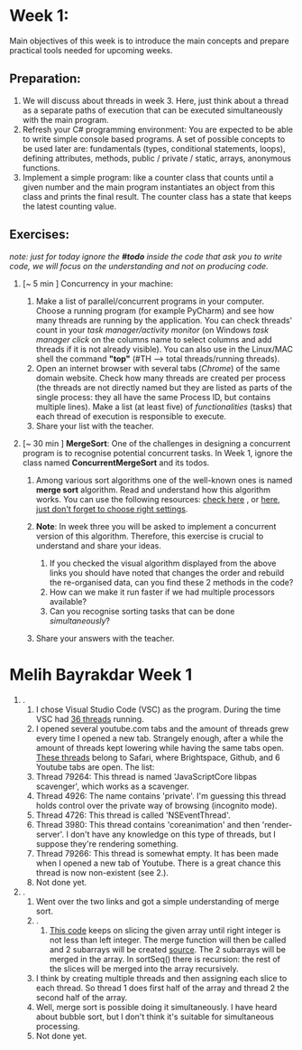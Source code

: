 # Week 1:

Main objectives of this week is to introduce the main concepts and prepare practical tools needed for upcoming weeks.

## Preparation:

1.  We will discuss about threads in week 3. Here, just think about a thread as a separate paths of execution that can be executed simultaneously with the main program.
2.  Refresh your C# programming environment: You are expected to be able to write simple console based programs. A set of possible concepts to be used later are: fundamentals (types, conditional statements, loops), defining attributes, methods, public / private / static, arrays, anonymous functions.
3.  Implement a simple program: like a counter class that counts until a given number and the main program instantiates an object from this class and prints the final result. The counter class has a state that keeps the latest counting value.

## Exercises:

_note: just for today ignore the **#todo** inside the code that ask you to write code, we will focus on the understanding and not on producing code._

1. [~ 5 min ] Concurrency in your machine:
   1. Make a list of parallel/concurrent programs in your computer. Choose a running program (for example PyCharm) and see how many threads are running by the application. You can check threads' count in your _task manager/activity monitor_ (on Windows _task manager click_ on the columns name to select columns and add threads if it is not already visible). You can also use in the Linux/MAC shell the command **"top"** (#TH --> total threads/running threads).
   2. Open an internet browser with several tabs (_Chrome_) of the same domain website. Check how many threads are created per process (the threads are not directly named but they are listed as parts of the single process: they all have the same Process ID, but contains multiple lines). Make a list (at least five) of _functionalities_ (tasks) that each thread of execution is responsible to execute.
   3. Share your list with the teacher.
2. [~ 30 min ] **MergeSort**: One of the challenges in designing a concurrent program is to recognise potential concurrent tasks.
   In Week 1, ignore the class named **ConcurrentMergeSort** and its todos.

   1. Among various sort algorithms one of the well-known ones is named **merge sort** algorithm. Read and understand how this algorithm works. You can use the following resources: [check here](https://www.hackerearth.com/practice/algorithms/sorting/merge-sort/visualize/) , or [here, just don't forget to choose right settings](https://visualgo.net/bn/sorting?slide=1).
   2. **Note**: In week three you will be asked to implement a concurrent version of this algorithm. Therefore, this exercise is crucial to understand and share your ideas.

      1. If you checked the visual algorithm displayed from the above links you should have noted that changes the order and rebuild the re-organised data, can you find these 2 methods in the code?
      2. How can we make it run faster if we had multiple processors available?
      3. Can you recognise sorting tasks that can be done _simultaneously_?

   3. Share your answers with the teacher.

# Melih Bayrakdar Week 1

1. .
   1.  I chose Visual Studio Code (VSC) as the program. During the time VSC had [36 threads](vscThreads.png) running.
   2.  I opened several youtube.com tabs and the amount of threads grew every time I opened a new tab. Strangely enough, after a while the amount of threads kept lowering while having the same tabs open. [These threads](safariThreads.png) belong to Safari, where Brightspace, Github, and 6 Youtube tabs are open.
    The list:
      1.  Thread 79264: This thread is named 'JavaScriptCore libpas scavenger', which works as a scavenger.
      2.  Thread 4926: The name contains 'private'. I'm guessing this thread holds control over the private way of browsing (incognito mode).
      3.  Thread 4726: This thread is called 'NSEventThread'.
      4.  Thread 3980: This thread contains 'coreanimation' and then 'render-server'. I don't have any knowledge on this type of threads, but I suppose they're rendering something.
      5.  Thread 79266: This thread is somewhat empty. It has been made when I opened a new tab of Youtube. There is a great chance this thread is now non-existent (see 2.).
   3.	Not done yet.
2. . 
	1.	Went over the two links and got a simple understanding of merge sort.
	2.  .
		1.	[This code](sortSeq.png) keeps on slicing the given array until right integer is not less than left integer. The merge function will then be called and 2 subarrays will be created [source](merge.png). The 2 subarrays will be merged in the array. In sortSeq() there is recursion: the rest of the slices will be merged into the array recursively.
      2. I think by creating multiple threads and then assigning each slice to each thread. So thread 1 does first half of the array and thread 2 the second half of the array.
      3. Well, merge sort is possible doing it simultaneously. I have heard about bubble sort, but I don't think it's suitable for simultaneous processing.
   3. Not done yet.
